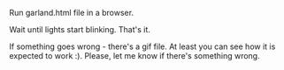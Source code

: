 Run garland.html file in a browser.

Wait until lights start blinking. That's it.

If something goes wrong - there's a gif file. At least you can see how it is expected to work :). Please, let me know if there's something wrong.